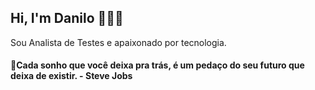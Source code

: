## Hi, I'm Danilo 👩🏾‍💻

Sou Analista de Testes e apaixonado por tecnologia.


#### 🧠Cada sonho que você deixa pra trás, é um pedaço do seu futuro que deixa de existir.   - Steve Jobs 
